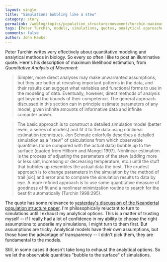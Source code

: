 ```yaml
---
layout: single 
title: "Simulations bubbling like a stew" 
category: story
permalink: /weblog/topics/population_structure/movement/turchin-maximum-likelihood-description-2009.html
tags: [Peter Turchin, models, simulations, quotes, analytical approaches, dispersal] 
comments: false 
author: John Hawks 
---
```



Peter Turchin writes very effectively about quantitative modeling and analytical methods in biology. So every so often I like to post an illuminative quote. Here's his description of maximum likelihood estimation, from <i>Quantitative Analysis of Movement</i>: 

<blockquote>Simpler, more direct analyses may make unwarranted assumptions, but they are better at revealing important patterns in the data, and their results can suggest what variables and functional forms to use in the modeling of data. Eventually, however, direct methods of analysis get beyond the bounds of their competence. The general approach discussed in this section can in principle estimate parameters of any model, given infinite amounts of informative data and infinite computer power. </blockquote>

<blockquote>The basic approach is to construct a detailed simulation model (better even, a series of models) and fit it to the data using nonlinear estimation techniques. Jon Schnute colorfully describes a detailed simulation as a "stew" of calculations from which observable quantities (to be compared with the actual data) bubble up to the surface (quoted from Hilborn and Mangel 1997). Nonlinear estimation is the process of adjusting the parameters of the stew (adding more or less salt, increasing or decreasing temperature, etc.) until the stuff that bubbles up resembles the actual data the best. The crudest approach is to change parameters in the simulation by the method of trail [sic] and error and to compare the simulation results to data by eye. A more refined approach is to use some quantitative measure of goodness of fit and a nonlinear minimization routine to search for the best fit automatically (Turchin 1998:295).</blockquote>

The quote has some relevance to <a href="http://johnhawks.net/weblog/reviews/neandertals/neandertal_dna/fabre-2009-population-structure-mtdna-neandertals.html">yesterday's discussion of the Neandertal population structure paper</a>. I'm philosophically reluctant to turn to simulations until I exhaust my analytical options. This is a matter of trusting myself -- if I really had a lot of confidence in my ability to choose the right assumptions to underlie my simulations, I might turn to them first. But assumptions are tricky. Analytical models have their own assumptions, but those have the advantage of transparency -- I didn't pick them, they are fundamental to the models. 

Still, in some cases it doesn't take long to exhaust the analytical options. So we let the observable quantities "bubble to the surface" of simulations. 

